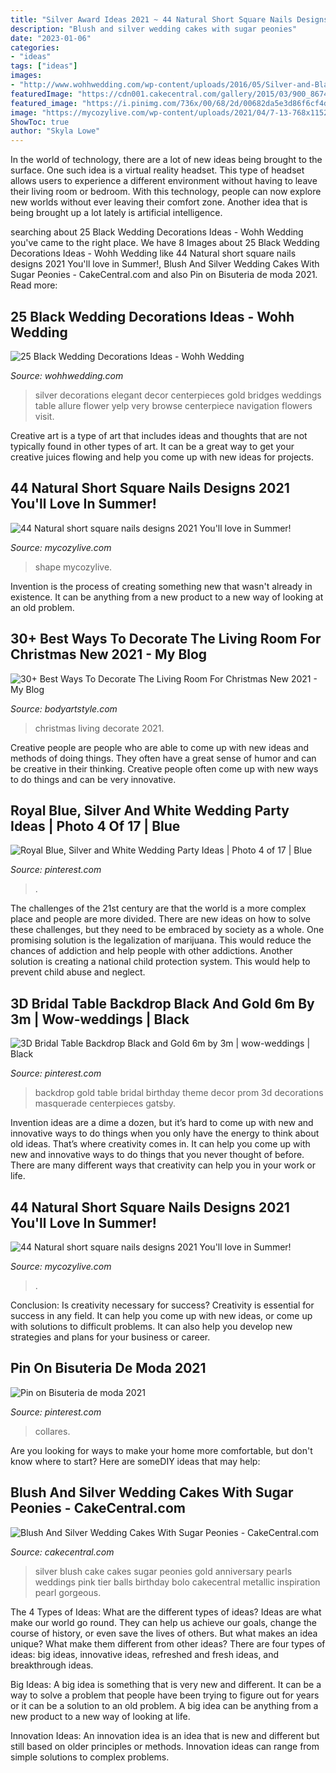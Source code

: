 ```yaml
---
title: "Silver Award Ideas 2021 ~ 44 Natural Short Square Nails Designs 2021 You&#039;ll Love In Summer!"
description: "Blush and silver wedding cakes with sugar peonies"
date: "2023-01-06"
categories:
- "ideas"
tags: ["ideas"]
images:
- "http://www.wohhwedding.com/wp-content/uploads/2016/05/Silver-and-Black-Wedding-Decorations.jpg"
featuredImage: "https://cdn001.cakecentral.com/gallery/2015/03/900_867483w2rO_blushwedding1.jpg"
featured_image: "https://i.pinimg.com/736x/00/68/2d/00682da5e3d86f6cf4d134b1988c55c4.jpg"
image: "https://mycozylive.com/wp-content/uploads/2021/04/7-13-768x1152.jpg"
ShowToc: true
author: "Skyla Lowe"
---
```



In the world of technology, there are a lot of new ideas being brought to the surface. One such idea is a virtual reality headset. This type of headset allows users to experience a different environment without having to leave their living room or bedroom. With this technology, people can now explore new worlds without ever leaving their comfort zone. Another idea that is being brought up a lot lately is artificial intelligence.

	

		
searching about 25 Black Wedding Decorations Ideas - Wohh Wedding you've came to the right place. We have 8 Images about 25 Black Wedding Decorations Ideas - Wohh Wedding like 44 Natural short square nails designs 2021 You&#039;ll love in Summer!, Blush And Silver Wedding Cakes With Sugar Peonies - CakeCentral.com and also Pin on Bisuteria de moda 2021. Read more:
		
    
## 25 Black Wedding Decorations Ideas - Wohh Wedding

<img loading=lazy src="http://www.wohhwedding.com/wp-content/uploads/2016/05/Silver-and-Black-Wedding-Decorations.jpg" onerror="this.onerror=null;this.src='https://tse4.mm.bing.net/th?id=OIP.oEQ6WQBQYmkSCNdl2bPdSAHaKr&amp;pid=15.1';" alt="25 Black Wedding Decorations Ideas - Wohh Wedding">

_Source: wohhwedding.com_

>silver decorations elegant decor centerpieces gold bridges weddings table allure flower yelp very browse centerpiece navigation flowers visit. 

	

Creative art is a type of art that includes ideas and thoughts that are not typically found in other types of art. It can be a great way to get your creative juices flowing and help you come up with new ideas for projects.

    
## 44 Natural Short Square Nails Designs 2021 You&#039;ll Love In Summer!

<img loading=lazy src="https://mycozylive.com/wp-content/uploads/2021/04/7-13-768x1152.jpg" onerror="this.onerror=null;this.src='https://tse4.mm.bing.net/th?id=OIP.pF3ICHXp_TxszuhPJ0f8SgHaLH&amp;pid=15.1';" alt="44 Natural short square nails designs 2021 You&#039;ll love in Summer!">

_Source: mycozylive.com_

>shape mycozylive. 

	

Invention is the process of creating something new that wasn't already in existence. It can be anything from a new product to a new way of looking at an old problem. 

    
## 30+ Best Ways To Decorate The Living Room For Christmas New 2021 - My Blog

<img loading=lazy src="https://bodyartstyle.com/wp-content/uploads/2019/10/louisa_craven_47067285_776903292655125_3687580954454407911_n.jpg" onerror="this.onerror=null;this.src='https://tse2.mm.bing.net/th?id=OIP.yRj64vWnppFlzBKX8qjGIAHaLJ&amp;pid=15.1';" alt="30+ Best Ways To Decorate The Living Room For Christmas New 2021 - My Blog">

_Source: bodyartstyle.com_

>christmas living decorate 2021. 

	

Creative people are people who are able to come up with new ideas and methods of doing things. They often have a great sense of humor and can be creative in their thinking. Creative people often come up with new ways to do things and can be very innovative.

    
## Royal Blue, Silver And White Wedding Party Ideas | Photo 4 Of 17 | Blue

<img loading=lazy src="https://i.pinimg.com/736x/e6/6f/64/e66f644712b91bb04b02c802f24c48e9.jpg" onerror="this.onerror=null;this.src='https://tse4.mm.bing.net/th?id=OIP.3GFrUYEuo9r8tePs-xJKJQHaJ3&amp;pid=15.1';" alt="Royal Blue, Silver and White Wedding Party Ideas | Photo 4 of 17 | Blue">

_Source: pinterest.com_

>. 

	

The challenges of the 21st century are that the world is a more complex place and people are more divided. There are new ideas on how to solve these challenges, but they need to be embraced by society as a whole. One promising solution is the legalization of marijuana. This would reduce the chances of addiction and help people with other addictions. Another solution is creating a national child protection system. This would help to prevent child abuse and neglect.

    
## 3D Bridal Table Backdrop Black And Gold 6m By 3m | Wow-weddings | Black

<img loading=lazy src="https://i.pinimg.com/736x/00/68/2d/00682da5e3d86f6cf4d134b1988c55c4.jpg" onerror="this.onerror=null;this.src='https://tse3.mm.bing.net/th?id=OIP.hy0PRSWXNItP-Q67nlo4ngHaJ3&amp;pid=15.1';" alt="3D Bridal Table Backdrop Black and Gold 6m by 3m | wow-weddings | Black">

_Source: pinterest.com_

>backdrop gold table bridal birthday theme decor prom 3d decorations masquerade centerpieces gatsby. 

	

Invention ideas are a dime a dozen, but it’s hard to come up with new and innovative ways to do things when you only have the energy to think about old ideas. That’s where creativity comes in. It can help you come up with new and innovative ways to do things that you never thought of before. There are many different ways that creativity can help you in your work or life.

    
## 44 Natural Short Square Nails Designs 2021 You&#039;ll Love In Summer!

<img loading=lazy src="https://mycozylive.com/wp-content/uploads/2021/04/11-14-768x1152.jpg" onerror="this.onerror=null;this.src='https://tse4.mm.bing.net/th?id=OIP.fhLqOh9BUjRYxLmbGevOwAHaLH&amp;pid=15.1';" alt="44 Natural short square nails designs 2021 You&#039;ll love in Summer!">

_Source: mycozylive.com_

>. 

	

Conclusion: Is creativity necessary for success?
Creativity is essential for success in any field. It can help you come up with new ideas, or come up with solutions to difficult problems. It can also help you develop new strategies and plans for your business or career.

    
## Pin On Bisuteria De Moda 2021

<img loading=lazy src="https://i.pinimg.com/736x/54/39/ce/5439ce631b5030c19664e90d2f1d1a9e.jpg" onerror="this.onerror=null;this.src='https://tse2.mm.bing.net/th?id=OIP.QEC3e3jXcy8sT3YMvNDEggHaLH&amp;pid=15.1';" alt="Pin on Bisuteria de moda 2021">

_Source: pinterest.com_

>collares. 

	

Are you looking for ways to make your home more comfortable, but don't know where to start? Here are someDIY ideas that may help: 

    
## Blush And Silver Wedding Cakes With Sugar Peonies - CakeCentral.com

<img loading=lazy src="https://cdn001.cakecentral.com/gallery/2015/03/900_867483w2rO_blushwedding1.jpg" onerror="this.onerror=null;this.src='https://tse2.mm.bing.net/th?id=OIP.D8pw6x6XcgAKXiPuBMUADAHaLL&amp;pid=15.1';" alt="Blush And Silver Wedding Cakes With Sugar Peonies - CakeCentral.com">

_Source: cakecentral.com_

>silver blush cake cakes sugar peonies gold anniversary pearls weddings pink tier balls birthday bolo cakecentral metallic inspiration pearl gorgeous. 

	

The 4 Types of Ideas: What are the different types of ideas?
Ideas are what make our world go round. They can help us achieve our goals, change the course of history, or even save the lives of others. But what makes an idea unique? What make them different from other ideas?
There are four types of ideas: big ideas, innovative ideas, refreshed and fresh ideas, and breakthrough ideas.

Big Ideas: A big idea is something that is very new and different. It can be a way to solve a problem that people have been trying to figure out for years or it can be a solution to an old problem. A big idea can be anything from a new product to a new way of looking at life.

Innovation Ideas: An innovation idea is an idea that is new and different but still based on older principles or methods. Innovation ideas can range from simple solutions to complex problems.

